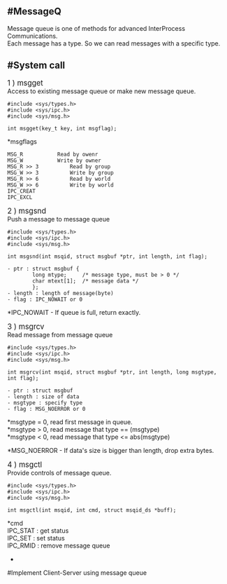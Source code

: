 #MessageQ
-
Message queue is one of methods for advanced InterProcess Communications.  
Each message has a type. So we can read messages with a specific type.

#System call
-
<big>1 ) msgget</big>   
Access to existing message queue or make new message queue.

	#include <sys/types.h>
	#include <sys/ipc.h>
	#include <sys/msg.h>
	
	int msgget(key_t key, int msgflag);

*msgflags  

	MSG_R  			Read by owenr
	MSG_W  			Write by owner
	MSG_R >> 3  		Read by group
	MSG_W >> 3  		Write by group		
	MSG_R >> 6  		Read by world
	MSG_W >> 6  		Write by world
	IPC_CREAT  
	IPC_EXCL
		

<big>2 ) msgsnd</big>  
Push a message to message queue

	#include <sys/types.h>
	#include <sys/ipc.h>
	#include <sys/msg.h>
	
	int msgsnd(int msqid, struct msgbuf *ptr, int length, int flag);
	
	- ptr : struct msgbuf {
			long mtype;		/* message type, must be > 0 */
			char mtext[1];	/* message data */
			};
	- length : length of message(byte)
	- flag : IPC_NOWAIT or 0

*IPC_NOWAIT - If queue is full, return exactly.

<big>3 ) msgrcv</big>  
Read message from message queue

	#include <sys/types.h>
	#include <sys/ipc.h>
	#include <sys/msg.h>
	
	int msgrcv(int msqid, struct msgbuf *ptr, int length, long msgtype, int flag);
	
	- ptr : struct msgbuf
	- length : size of data
	- msgtype : specify type
	- flag : MSG_NOERROR or 0

*msgtype = 0, read first message in queue.  
*msgtype > 0, read message that type == (msgtype)  
*msgtype < 0, read message that type <= abs(msgtype)

*MSG_NOERROR - If data's size is bigger than length, drop extra bytes.

<big>4 ) msgctl</big>  
Provide controls of message queue.
	
	#include <sys/types.h>
	#include <sys/ipc.h>
	#include <sys/msg.h>
	
	int msgctl(int msqid, int cmd, struct msqid_ds *buff);


*cmd  
IPC\_STAT : get status  
IPC\_SET : set status  
IPC\_RMID : remove message queue

-
#Implement Client-Server using message queue


